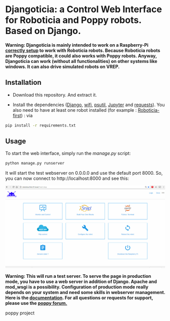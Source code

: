 # Djangoticia: a Control Web Interface for Roboticia and Poppy robots. Based on Django.

**Warning: Djangoticia is mainly intended to work on a Raspberry-Pi [correctly setup](http://www.roboticia.com/?page_id=258) to work with Roboticia robots. Because Roboticia robots are Poppy compatible, it could also works with Poppy robots.
Anyway, Djangoticia can work (without all functionalities) on other systems like windows. It can also drive simulated robots on VREP.**

## Installation

* Download this repository. And extract it.

* Install the dependencies ([Django](https://www.djangoproject.com/), [wifi](https://wifi.readthedocs.io/en/latest/), [psutil](http://pythonhosted.org/psutil/), [Jupyter](http://jupyter.readthedocs.io/en/latest/install.html) and [requests](http://docs.python-requests.org/en/master/)).
 You also need to have at least one robot installed (for example : [Roboticia-first](https://pypi.python.org/pypi/roboticia-first/)) : via

```bash
pip install -r requirements.txt
```

## Usage

To start the web interface, simply run the *manage.py* script:

```bash
python manage.py runserver
```

It will start the test webserver on 0.0.0.0 and use the default port 8000. So, you can now connect to http://localhost:8000 and see this:

![Homepage of the Web Interface](djangoticia01.jpg)

**Warning: This will run a test server. To serve the page in production mode, you have to use a web server in addition of Django. Apache and mod_wsgi is a possibility. Configuration of production mode really depends on your system and need some skills in webserver management. Here is the [documentation](https://docs.djangoproject.com/en/1.10/howto/deployment/wsgi/modwsgi/).
For all questions or requests for support, please use the [poppy forum.](https://forum.poppy-project.org/)**


<p align="center>
  <i>powered by <a href="https://www.poppy-project.org/en/">poppy project</a></i>
</p>

